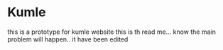 # Kumle
this is a prototype for kumle website
this is th read me...
know the main problem will happen..
it have been edited
